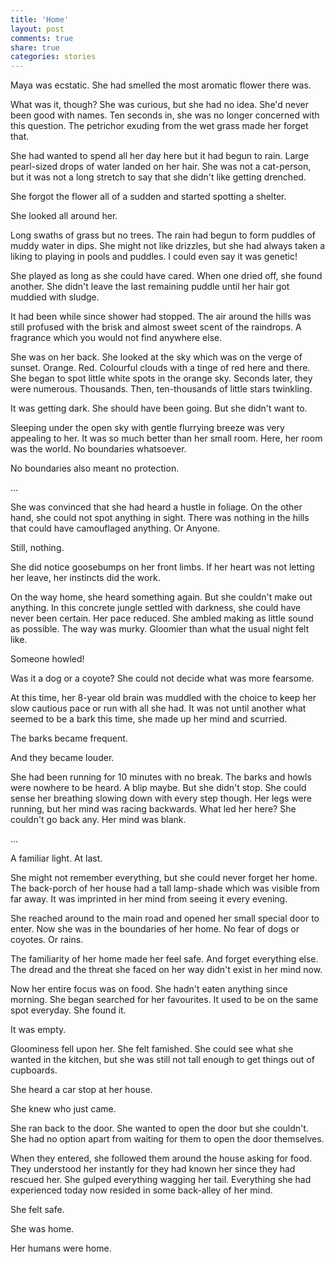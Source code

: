 ```yaml
---
title: 'Home'
layout: post
comments: true
share: true
categories: stories
---
```

Maya was ecstatic. She had smelled the most aromatic flower there was.

What was it, though? She was curious, but she had no idea. She'd never been good with names. Ten seconds in, she was no longer concerned with this question. The petrichor exuding from the wet grass made her forget that.

She had wanted to spend all her day here but it had begun to rain. Large pearl-sized drops of water landed on her hair. She was not a cat-person, but it was not a long stretch to say that she didn't like getting drenched.

She forgot the flower all of a sudden and started spotting a shelter.

She looked all around her.

Long swaths of grass but no trees. The rain had begun to form puddles of muddy water in dips. She might not like drizzles, but she had always taken a liking to playing in pools and puddles. I could even say it was genetic!

She played as long as she could have cared. When one dried off, she found another. She didn't leave the last remaining puddle until her hair got muddied with sludge.

It had been while since shower had stopped. The air around the hills was still profused with the brisk and almost sweet scent of the raindrops. A fragrance which you would not find anywhere else.

She was on her back. She looked at the sky which was on the verge of sunset. Orange. Red. Colourful clouds with a tinge of red here and there. She began to spot little white spots in the orange sky. Seconds later, they were numerous. Thousands. Then, ten-thousands of little stars twinkling.

It was getting dark. She should have been going. But she didn't want to.

Sleeping under the open sky with gentle flurrying breeze was very appealing to her. It was so much better than her small room. Here, her room was the world. No boundaries whatsoever.

No boundaries also meant no protection.

...

She was convinced that she had heard a hustle in foliage. On the other hand, she could not spot anything in sight. There was nothing in the hills that could have camouflaged anything. Or Anyone.

Still, nothing.

She did notice goosebumps on her front limbs. If her heart was not letting her leave, her instincts did the work.

On the way home, she heard something again. But she couldn't make out anything. In this concrete jungle settled with darkness, she could have never been certain. Her pace reduced. She ambled making as little sound as possible. The way was murky. Gloomier than what the usual night felt like.

Someone howled!

Was it a dog or a coyote? She could not decide what was more fearsome.

At this time, her 8-year old brain was muddled with the choice to keep her slow cautious pace or run with all she had. It was not until another what seemed to be a bark this time, she made up her mind and scurried.

The barks became frequent.

And they became louder.

She had been running for 10 minutes with no break. The barks and howls were nowhere to be heard. A blip maybe. But she didn't stop. She could sense her breathing slowing down with every step though. Her legs were running, but her mind was racing backwards. What led her here? She couldn't go back any. Her mind was blank.

...

A familiar light. At last.

She might not remember everything, but she could never forget her home. The back-porch of her house had a tall lamp-shade which was visible from far away. It was imprinted in her mind from seeing it every evening.

She reached around to the main road and opened her small special door to enter. Now she was in the boundaries of her home. No fear of dogs or coyotes. Or rains.

The familiarity of her home made her feel safe. And forget everything else. The dread and the threat she faced on her way didn't exist in her mind now.

Now her entire focus was on food. She hadn't eaten anything since morning. She began searched for her favourites. It used to be on the same spot everyday. She found it.

It was empty.

Gloominess fell upon her. She felt famished. She could see what she wanted in the kitchen, but she was still not tall enough to get things out of cupboards.

She heard a car stop at her house.

She knew who just came.

She ran back to the door. She wanted to open the door but she couldn't. She had no option apart from waiting for them to open the door themselves.

When they entered, she followed them around the house asking for food. They understood her instantly for they had known her since they had rescued her. She gulped everything wagging her tail. Everything she had experienced today now resided in some back-alley of her mind.

She felt safe.

She was home.

Her humans were home.
